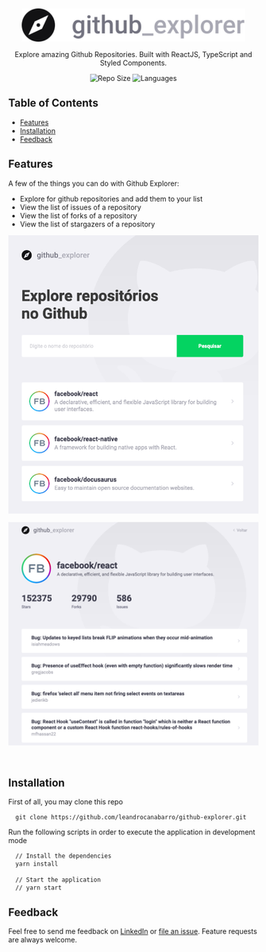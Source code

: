 <br />
<p align="center">
  <a>
    <img alt="Github Explorer" title="Github Explorer" src=".github/logo.svg" width="450">
  </a>
</p>

<p align="center">
  Explore amazing Github Repositories. Built with ReactJS, TypeScript and Styled Components.
</p>

<p align="center">
  <a>
    <img alt="Repo Size" title="Repo Size" src="https://img.shields.io/github/repo-size/leandrocanabarro/github-explorer?color=%23999"">
  </a>

  <a>
    <img alt="Languages" title="Languages" src="https://img.shields.io/github/languages/count/leandrocanabarro/github-explorer?color=%23999">
  </a>
</p>


## Table of Contents

- [Features](#features)
- [Installation](#installation)
- [Feedback](#feedback)

## Features

A few of the things you can do with Github Explorer:

* Explore for github repositories and add them to your list
* View the list of issues of a repository
* View the list of forks of a repository
* View the list of stargazers of a repository

<p align="center">
  <img src = ".github/screen-01.png" width=800>
</p>

<p align="center">
  <img src = ".github/screen-02.png" width=800>
</p>

<br>

## Installation

First of all, you may clone this repo

```
  git clone https://github.com/leandrocanabarro/github-explorer.git
```

Run the following scripts in order to execute the application in development mode

```
  // Install the dependencies
  yarn install

  // Start the application
  // yarn start
```

## Feedback

Feel free to send me feedback on [LinkedIn](https://linkedin.com/in/leandrocanabarro) or [file an issue](https://github.com/leandrocanabarro/github-explorer/issues/new). Feature requests are always welcome.

